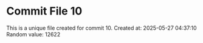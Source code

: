 # Commit File 10

This is a unique file created for commit 10.
Created at: 2025-05-27 04:37:10
Random value: 12622
